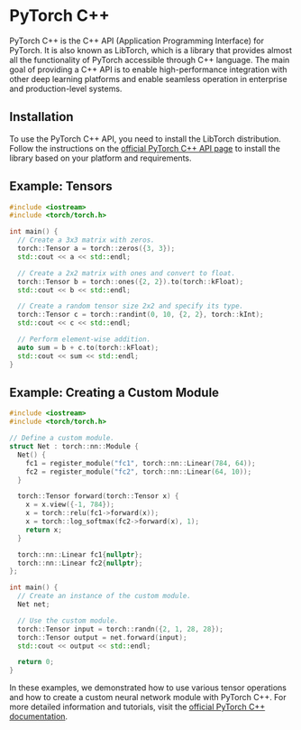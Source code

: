 # PyTorch C++

PyTorch C++ is the C++ API (Application Programming Interface) for PyTorch. It is also known as LibTorch, which is a library that provides almost all the functionality of PyTorch accessible through C++ language. The main goal of providing a C++ API is to enable high-performance integration with other deep learning platforms and enable seamless operation in enterprise and production-level systems.

## Installation

To use the PyTorch C++ API, you need to install the LibTorch distribution. Follow the instructions on the [official PyTorch C++ API page](https://pytorch.org/cppdocs/installing.html) to install the library based on your platform and requirements.

## Example: Tensors

```cpp
#include <iostream>
#include <torch/torch.h>

int main() {
  // Create a 3x3 matrix with zeros.
  torch::Tensor a = torch::zeros({3, 3});
  std::cout << a << std::endl;

  // Create a 2x2 matrix with ones and convert to float.
  torch::Tensor b = torch::ones({2, 2}).to(torch::kFloat);
  std::cout << b << std::endl;

  // Create a random tensor size 2x2 and specify its type.
  torch::Tensor c = torch::randint(0, 10, {2, 2}, torch::kInt);
  std::cout << c << std::endl;

  // Perform element-wise addition.
  auto sum = b + c.to(torch::kFloat);
  std::cout << sum << std::endl;
}
```

## Example: Creating a Custom Module

```cpp
#include <iostream>
#include <torch/torch.h>

// Define a custom module.
struct Net : torch::nn::Module {
  Net() {
    fc1 = register_module("fc1", torch::nn::Linear(784, 64));
    fc2 = register_module("fc2", torch::nn::Linear(64, 10));
  }

  torch::Tensor forward(torch::Tensor x) {
    x = x.view({-1, 784});
    x = torch::relu(fc1->forward(x));
    x = torch::log_softmax(fc2->forward(x), 1);
    return x;
  }

  torch::nn::Linear fc1{nullptr};
  torch::nn::Linear fc2{nullptr};
};

int main() {
  // Create an instance of the custom module.
  Net net;

  // Use the custom module.
  torch::Tensor input = torch::randn({2, 1, 28, 28});
  torch::Tensor output = net.forward(input);
  std::cout << output << std::endl;

  return 0;
}
```

In these examples, we demonstrated how to use various tensor operations and how to create a custom neural network module with PyTorch C++. For more detailed information and tutorials, visit the [official PyTorch C++ documentation](https://pytorch.org/cppdocs/).